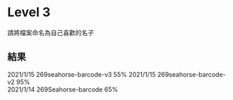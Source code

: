 # Level 3
請將檔案命名為自己喜歡的名子

## 結果
2021/1/15 269seahorse-barcode-v3 55%
2021/1/15 269seahorse-barcode-v2 95%  
2021/1/14 269Seahorse-barcode 65%
